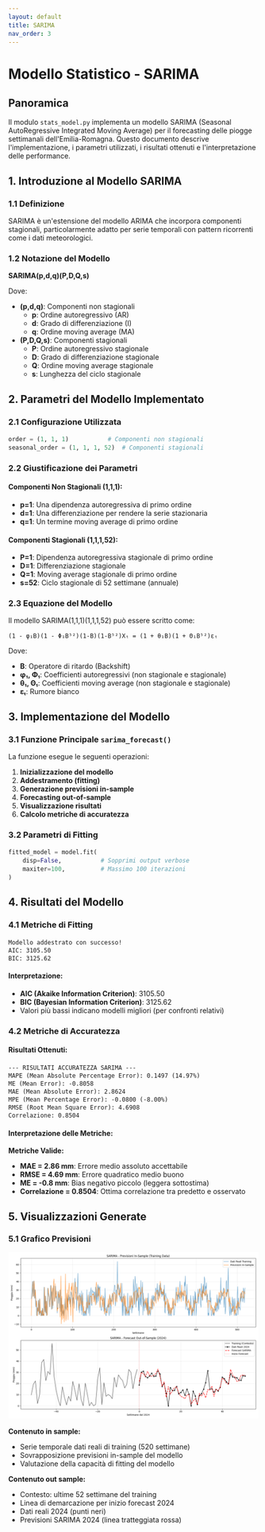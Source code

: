 ```yaml
---
layout: default
title: SARIMA
nav_order: 3
---
```


# Modello Statistico - SARIMA 

## Panoramica

Il modulo `stats_model.py` implementa un modello SARIMA (Seasonal AutoRegressive Integrated Moving Average) per il forecasting delle piogge settimanali dell'Emilia-Romagna. Questo documento descrive l'implementazione, i parametri utilizzati, i risultati ottenuti e l'interpretazione delle performance.

## 1. Introduzione al Modello SARIMA

### 1.1 Definizione
SARIMA è un'estensione del modello ARIMA che incorpora componenti stagionali, particolarmente adatto per serie temporali con pattern ricorrenti come i dati meteorologici.

### 1.2 Notazione del Modello
**SARIMA(p,d,q)(P,D,Q,s)**

Dove:
- **(p,d,q)**: Componenti non stagionali
  - **p**: Ordine autoregressivo (AR)
  - **d**: Grado di differenziazione (I)
  - **q**: Ordine moving average (MA)
- **(P,D,Q,s)**: Componenti stagionali
  - **P**: Ordine autoregressivo stagionale
  - **D**: Grado di differenziazione stagionale
  - **Q**: Ordine moving average stagionale
  - **s**: Lunghezza del ciclo stagionale

## 2. Parametri del Modello Implementato

### 2.1 Configurazione Utilizzata
```python
order = (1, 1, 1)           # Componenti non stagionali
seasonal_order = (1, 1, 1, 52)  # Componenti stagionali
```

### 2.2 Giustificazione dei Parametri

#### Componenti Non Stagionali (1,1,1):
- **p=1**: Una dipendenza autoregressiva di primo ordine
- **d=1**: Una differenziazione per rendere la serie stazionaria
- **q=1**: Un termine moving average di primo ordine

#### Componenti Stagionali (1,1,1,52):
- **P=1**: Dipendenza autoregressiva stagionale di primo ordine
- **D=1**: Differenziazione stagionale
- **Q=1**: Moving average stagionale di primo ordine
- **s=52**: Ciclo stagionale di 52 settimane (annuale)

### 2.3 Equazione del Modello

Il modello SARIMA(1,1,1)(1,1,1,52) può essere scritto come:

```
(1 - φ₁B)(1 - Φ₁B⁵²)(1-B)(1-B⁵²)Xₜ = (1 + θ₁B)(1 + Θ₁B⁵²)εₜ
```

Dove:
- **B**: Operatore di ritardo (Backshift)
- **φ₁, Φ₁**: Coefficienti autoregressivi (non stagionale e stagionale)
- **θ₁, Θ₁**: Coefficienti moving average (non stagionale e stagionale)
- **εₜ**: Rumore bianco

## 3. Implementazione del Modello

### 3.1 Funzione Principale `sarima_forecast()`

La funzione esegue le seguenti operazioni:

1. **Inizializzazione del modello**
2. **Addestramento (fitting)**
3. **Generazione previsioni in-sample**
4. **Forecasting out-of-sample**
5. **Visualizzazione risultati**
6. **Calcolo metriche di accuratezza**

### 3.2 Parametri di Fitting

```python
fitted_model = model.fit(
    disp=False,           # Sopprimi output verbose
    maxiter=100,          # Massimo 100 iterazioni
)
```

## 4. Risultati del Modello

### 4.1 Metriche di Fitting
```
Modello addestrato con successo!
AIC: 3105.50
BIC: 3125.62
```

#### Interpretazione:
- **AIC (Akaike Information Criterion)**: 3105.50
- **BIC (Bayesian Information Criterion)**: 3125.62
- Valori più bassi indicano modelli migliori (per confronti relativi)

### 4.2 Metriche di Accuratezza

#### Risultati Ottenuti:
```
--- RISULTATI ACCURATEZZA SARIMA ---
MAPE (Mean Absolute Percentage Error): 0.1497 (14.97%)
ME (Mean Error): -0.8058
MAE (Mean Absolute Error): 2.8624
MPE (Mean Percentage Error): -0.0800 (-8.00%)
RMSE (Root Mean Square Error): 4.6908
Correlazione: 0.8504
```

#### Interpretazione delle Metriche:

**Metriche Valide:**
- **MAE = 2.86 mm**: Errore medio assoluto accettabile
- **RMSE = 4.69 mm**: Errore quadratico medio buono
- **ME = -0.8 mm**: Bias negativo piccolo (leggera sottostima)
- **Correlazione = 0.8504**: Ottima correlazione tra predetto e osservato

## 5. Visualizzazioni Generate

### 5.1 Grafico Previsioni 
![graficoSarima.png](img/graficoSarima.png)

**Contenuto in sample:**
- Serie temporale dati reali di training (520 settimane)
- Sovrapposizione previsioni in-sample del modello
- Valutazione della capacità di fitting del modello

**Contenuto out sample:**
- Contesto: ultime 52 settimane del training
- Linea di demarcazione per inizio forecast 2024
- Dati reali 2024 (punti neri)
- Previsioni SARIMA 2024 (linea tratteggiata rossa)
